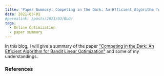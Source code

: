 ```yaml
---
title: 'Paper Summary: Competing in the Dark: An Efficient Algorithm for Bandit Linear Optimization'
date: 2021-03-01
#permalink: /posts/2021/03/BLO/
tags:
  - Online Optimization
  - paper summary
---
```


In this blog, I will give a summary of the paper ["Competing in the Dark: An Efficient Algorithm for Bandit Linear Optimization"](http://web.eecs.umich.edu/~jabernet/123-Abernethy.pdf) and some of my understandings. 

### References

